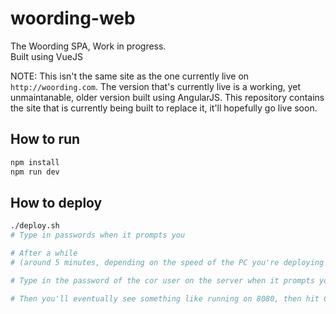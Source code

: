 woording-web
============
The Woording SPA, Work in progress.  
Built using VueJS  

NOTE: This isn't the same site as the one currently live on `http://woording.com`. The version that's currently live is a working, yet unmaintanable, older version built using AngularJS. This repository contains the site that is currently being built to replace it, it'll hopefully go live soon.

## How to run
```bash
npm install
npm run dev
```

## How to deploy
```bash
./deploy.sh
# Type in passwords when it prompts you

# After a while 
# (around 5 minutes, depending on the speed of the PC you're deploying from)

# Type in the password of the cor user on the server when it prompts you

# Then you'll eventually see something like running on 8080, then hit Ctrl A D
```



